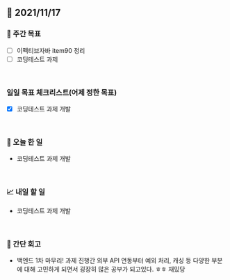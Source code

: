 ## 📅 2021/11/17


### 👏 주간 목표

- [ ] 이펙티브자바 item90 정리
- [ ] 코딩테스트 과제

<br/>

### 일일 목표 체크리스트(어제 정한 목표)

- [x] 코딩테스트 과제 개발

<br/>

### 💯 오늘 한 일

- 코딩테스트 과제 개발

<br/>

### 📈 내일 할 일

- 코딩테스트 과제 개발

<br/>

### 🤔 간단 회고

- 백엔드 1차 마무리! 과제 진행간 외부 API 연동부터 예외 처리, 캐싱 등 다양한 부분에 대해 고민하게 되면서
  굉장히 많은 공부가 되고있다. ㅎㅎ 재밌당 


